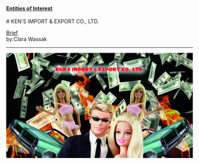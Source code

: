 #### [Entities of Interest](/list.html)
<link rel="stylesheet" type="text/css" href="../../assets/style.css">
# KEN'S IMPORT & EXPORT CO., LTD.

[comment]: &lt;> "Add/Remove information below as you want"
[comment]: &lt;> "Markdown cheatsheet: https://github.com/adam-p/markdown-here/wiki/Markdown-Cheatsheet"
[Brief](Brief.md)  
by:Clara Wassak  

---
[comment]: &lt;> "Add your content here"

![KEN'S IMPORT & EXPORT CO., LTD](ken.jpg)

